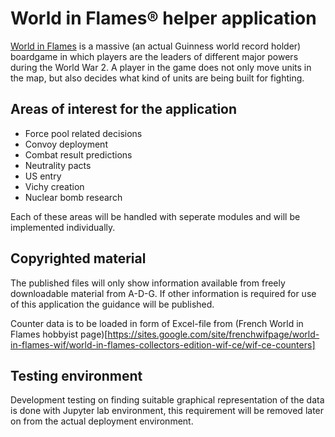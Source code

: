 # World in Flames&REG; helper application

[World in Flames](https://www.a-d-g.com.au/collections/world-in-flames-collectors-edition) is a massive (an actual Guinness world record holder) boardgame in which players are the leaders of different major powers during the World War 2.
A player in the game does not only move units in the map, but also decides what kind of units are being built for fighting.

## Areas of interest for the application

* Force pool related decisions
* Convoy deployment
* Combat result predictions
* Neutrality pacts
* US entry
* Vichy creation
* Nuclear bomb research

Each of these areas will be handled with seperate modules and will be implemented individually.

## Copyrighted material

The published files will only show information available from freely downloadable material from A-D-G. If other information is required for use of this application the guidance will be published.

Counter data is to be loaded in form of Excel-file from (French World in Flames hobbyist page)[https://sites.google.com/site/frenchwifpage/world-in-flames-wif/world-in-flames-collectors-edition-wif-ce/wif-ce-counters]

## Testing environment

Development testing on finding suitable graphical representation of the data is done with Jupyter lab environment, this requirement will be removed later on from the actual deployment environment.
